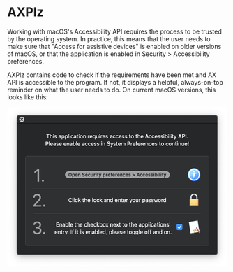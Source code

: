 # AXPlz

Working with macOS's Accessibility API requires the process to be trusted by the operating system. In practice, this means that the user needs to make sure that "Access for assistive devices" is enabled on older versions of macOS, or that the application is enabled in Security > Accessibility preferences.

AXPlz contains code to check if the requirements have been met and AX API is accessible to the program. If not, it displays a helpful, always-on-top reminder on what the user needs to do. On current macOS versions, this looks like this:

<p align="center"><img src="docs/screenshot.png" height="365"></p>
